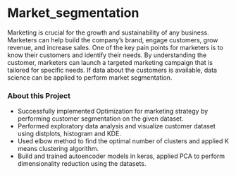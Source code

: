 # Market_segmentation

Marketing is crucial for the growth and sustainability of any business. Marketers can help build the company’s brand, engage customers, grow revenue, and increase sales. One of the key pain points for marketers is to know their customers and identify their needs. By understanding the customer, marketers can launch a targeted marketing campaign that is tailored for specific needs. If data about the customers is available, data science can be applied to perform market segmentation.

### About this Project
* Successfully implemented Optimization for marketing strategy by performing customer segmentation on the given dataset.
* Performed exploratory data analysis and visualize customer dataset using distplots, histogram and KDE.
* Used elbow method to find the optimal number of clusters and applied K means clustering algorithm.
* Build and trained autoencoder models in keras, applied PCA to perform dimensionality reduction using the datasets.
